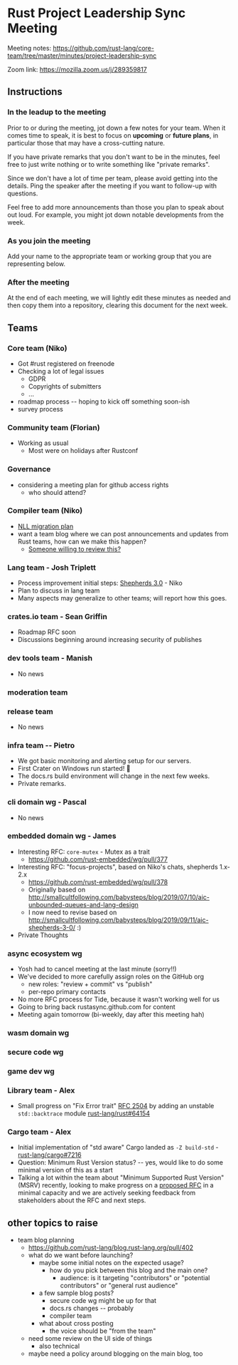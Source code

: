 # Rust Project Leadership Sync Meeting

Meeting notes: https://github.com/rust-lang/core-team/tree/master/minutes/project-leadership-sync

Zoom link: https://mozilla.zoom.us/j/289359817

## Instructions

### In the leadup to the meeting

Prior to or during the meeting, jot down a few notes for your team. When it comes time to speak, it is best to focus on **upcoming** or **future plans**, in particular those that may have a cross-cutting nature.

If you have private remarks that you don't want to be in the minutes, feel free to just write nothing or to write something like "private remarks".

Since we don't have a lot of time per team, please avoid getting into the details. Ping the speaker after the meeting if you want to follow-up with questions.

Feel free to add more announcements than those you plan to speak about out loud. For example, you might jot down notable developments from the week.

### As you join the meeting

Add your name to the appropriate team or working group that you are representing below.

### After the meeting

At the end of each meeting, we will lightly edit these minutes as needed and then copy them into a repository, clearing this document for the next week.

## Teams

### Core team (Niko)

* Got #rust registered on freenode
* Checking a lot of legal issues
    * GDPR
    * Copyrights of submitters
    * ...
* roadmap process -- hoping to kick off something soon-ish
* survey process

### Community team (Florian)

* Working as usual
    * Most were on holidays after Rustconf

### Governance

* considering a meeting plan for github access rights
    * who should attend?

### Compiler team (Niko)

- [NLL migration plan](https://gist.github.com/Mark-Simulacrum/ff49698b6bffc5a40bf9c20ec255d619)
- want a team blog where we can post announcements and updates from Rust teams, how can we make this happen?
    - [Someone willing to review this?](https://github.com/rust-lang/blog.rust-lang.org/pull/402)

### Lang team - Josh Triplett

- Process improvement initial steps: [Shepherds 3.0](http://smallcultfollowing.com/babysteps/blog/2019/09/11/aic-shepherds-3-0/) - Niko
- Plan to discuss in lang team
- Many aspects may generalize to other teams; will report how this goes.

### crates.io team - Sean Griffin

- Roadmap RFC soon
- Discussions beginning around increasing security of publishes

### dev tools team - Manish

- No news

### moderation team

### release team

- No news

### infra team -- Pietro

- We got basic monitoring and alerting setup for our servers.
- First Crater on Windows run started! :tada: 
- The docs.rs build environment will change in the next few weeks.
- Private remarks.

### cli domain wg - Pascal

- No news

### embedded domain wg - James

* Interesting RFC: `core-mutex` - Mutex as a trait
    * https://github.com/rust-embedded/wg/pull/377
* Interesting RFC: "focus-projects", based on Niko's chats, shepherds 1.x-2.x
    * https://github.com/rust-embedded/wg/pull/378
    * Originally based on http://smallcultfollowing.com/babysteps/blog/2019/07/10/aic-unbounded-queues-and-lang-design
    * I now need to revise based on http://smallcultfollowing.com/babysteps/blog/2019/09/11/aic-shepherds-3-0/ :)
* Private Thoughts

### async ecosystem wg
- Yosh had to cancel meeting at the last minute (sorry!!)
- We've decided to more carefully assign roles on the GitHub org
    - new roles: "review + commit" vs "publish"
    - per-repo primary contacts
- No more RFC process for Tide, because it wasn't working well for us
- Going to bring back rustasync.github.com for content
- Meeting again tomorrow (bi-weekly, day after this meeting hah)

### wasm domain wg

### secure code wg

### game dev wg

### Library team - Alex

* Small progress on "Fix Error trait" [RFC 2504](https://github.com/rust-lang/rust/issues/53487) by adding an unstable `std::backtrace` module [rust-lang/rust#64154](https://github.com/rust-lang/rust/pull/64154)

### Cargo team - Alex

* Initial implementation of "std aware" Cargo landed as `-Z build-std` - [rust-lang/cargo#7216](https://github.com/rust-lang/cargo/pull/7216)
* Question: Minimum Rust Version status? -- yes, would like to do some minimal version of this as a start
* Talking a lot within the team about "Minimum Supported Rust Version" (MSRV) recently, looking to make progress on a [proposed RFC](https://github.com/rust-lang/rfcs/pull/2495) in a minimal capacity and we are actively seeking feedback from stakeholders about the RFC and next steps.

## other topics to raise

* team blog planning
    * https://github.com/rust-lang/blog.rust-lang.org/pull/402
    * what do we want before launching?
        * maybe some initial notes on the expected usage?
            * how do you pick between this blog and the main one?
                * audience: is it targeting "contributors" or "potential contributors" or "general rust audience"
        * a few sample blog posts?
            * secure code wg might be up for that
            * docs.rs changes -- probably 
            * compiler team
        * what about cross posting
            * the voice should be "from the team"
    * need some review on the UI side of things
        * also technical
    * maybe need a policy around blogging on the main blog, too
